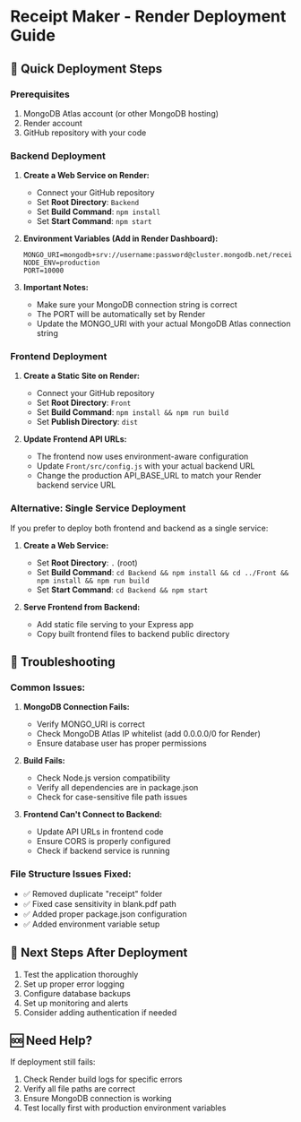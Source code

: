 # Receipt Maker - Render Deployment Guide

## 🚀 Quick Deployment Steps

### Prerequisites
1. MongoDB Atlas account (or other MongoDB hosting)
2. Render account
3. GitHub repository with your code

### Backend Deployment

1. **Create a Web Service on Render:**
   - Connect your GitHub repository
   - Set **Root Directory**: `Backend`
   - Set **Build Command**: `npm install`
   - Set **Start Command**: `npm start`

2. **Environment Variables (Add in Render Dashboard):**
   ```
   MONGO_URI=mongodb+srv://username:password@cluster.mongodb.net/receipt_maker
   NODE_ENV=production
   PORT=10000
   ```

3. **Important Notes:**
   - Make sure your MongoDB connection string is correct
   - The PORT will be automatically set by Render
   - Update the MONGO_URI with your actual MongoDB Atlas connection string

### Frontend Deployment

1. **Create a Static Site on Render:**
   - Connect your GitHub repository
   - Set **Root Directory**: `Front`
   - Set **Build Command**: `npm install && npm run build`
   - Set **Publish Directory**: `dist`

2. **Update Frontend API URLs:**
   - The frontend now uses environment-aware configuration
   - Update `Front/src/config.js` with your actual backend URL
   - Change the production API_BASE_URL to match your Render backend service URL

### Alternative: Single Service Deployment

If you prefer to deploy both frontend and backend as a single service:

1. **Create a Web Service:**
   - Set **Root Directory**: `.` (root)
   - Set **Build Command**: `cd Backend && npm install && cd ../Front && npm install && npm run build`
   - Set **Start Command**: `cd Backend && npm start`

2. **Serve Frontend from Backend:**
   - Add static file serving to your Express app
   - Copy built frontend files to backend public directory

## 🔧 Troubleshooting

### Common Issues:

1. **MongoDB Connection Fails:**
   - Verify MONGO_URI is correct
   - Check MongoDB Atlas IP whitelist (add 0.0.0.0/0 for Render)
   - Ensure database user has proper permissions

2. **Build Fails:**
   - Check Node.js version compatibility
   - Verify all dependencies are in package.json
   - Check for case-sensitive file path issues

3. **Frontend Can't Connect to Backend:**
   - Update API URLs in frontend code
   - Ensure CORS is properly configured
   - Check if backend service is running

### File Structure Issues Fixed:
- ✅ Removed duplicate "receipt" folder
- ✅ Fixed case sensitivity in blank.pdf path
- ✅ Added proper package.json configuration
- ✅ Added environment variable setup

## 📝 Next Steps After Deployment

1. Test the application thoroughly
2. Set up proper error logging
3. Configure database backups
4. Set up monitoring and alerts
5. Consider adding authentication if needed

## 🆘 Need Help?

If deployment still fails:
1. Check Render build logs for specific errors
2. Verify all file paths are correct
3. Ensure MongoDB connection is working
4. Test locally first with production environment variables

